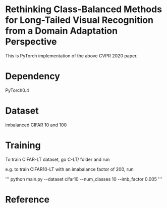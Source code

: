 # Rethinking Class-Balanced Methods for Long-Tailed Visual Recognition from a Domain Adaptation Perspective

This is PyTorch implementation of the above CVPR 2020 paper.

# Dependency

PyTorch0.4

# Dataset

imbalanced CIFAR 10 and 100

# Training

To train CIFAR-LT dataset, go C-LT/ folder and run

e.g. to train CIFAR10-LT with an imabalance factor of 200, run

'''
python main.py --dataset cifar10 --num_classes 10 --imb_factor 0.005
'''

# Reference
